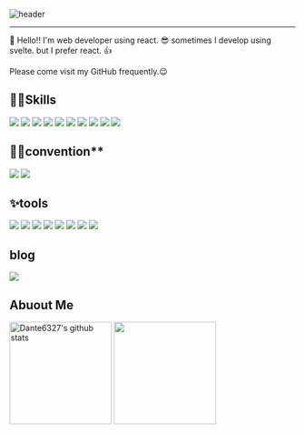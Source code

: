 ![header](https://capsule-render.vercel.app/api?type=rounded&color=auto&height=200&section=header&text=Welcome%20to%20my%20repository%20👋&fontSize=40)

---

🙌 Hello!!
I'm web developer using react. 😎
sometimes I develop using svelte. but I prefer react. 👍


Please come visit my GitHub frequently.😉

## 🐱‍🐉Skills

<img src="https://img.shields.io/badge/html5-E34F26?style=flat-square&logo=html5&logoColor=white"/> <img src="https://img.shields.io/badge/css3-1572B6?style=flat-square&logo=css3&logoColor=white"/> <img src="https://img.shields.io/badge/tailwindcss-06B6D4?style=flat-square&logo=tailwindcss&logoColor=white"/> <img src="https://img.shields.io/badge/sass-CC6699?style=flat-square&logo=sass&logoColor=white"/> <img src="https://img.shields.io/badge/styledcomponents-DB7093?style=flat-square&logo=styledcomponents&logoColor=white"/> <img src="https://img.shields.io/badge/javascript-F7DF1E?style=flat-square&logo=javascript&logoColor=white"/> 
<img src="https://img.shields.io/badge/React-61DAFB?style=flat-square&logo=react&logoColor=white"/> <img src="https://img.shields.io/badge/reactrouter-CA4245?style=flat-square&logo=reactrouter&logoColor=white"/> <img src="https://img.shields.io/badge/redux-764ABC?style=flat-square&logo=redux&logoColor=white"/> <img src="https://img.shields.io/badge/svelte-FF3E00?style=flat-square&logo=svelte&logoColor=white"/>

## 🐱‍👤convention**

<img src="https://img.shields.io/badge/prettier-F7B93E?style=flat-square&logo=prettier&logoColor=white"/> <img src="https://img.shields.io/badge/eslint-4B32C3?style=flat-square&logo=eslint&logoColor=white"/>

## ✨tools

<img src="https://img.shields.io/badge/git-F05032?style=flat-square&logo=git&logoColor=white"/> <img src="https://img.shields.io/badge/github-181717?style=flat-square&logo=github&logoColor=white"/> <img src="https://img.shields.io/badge/Jira-0052CC?style=flat-square&logo=Jira&logoColor=white"/> <img src="https://img.shields.io/badge/bitbucket-0052CC?style=flat-square&logo=bitbucket&logoColor=white"/> <img src="https://img.shields.io/badge/trello-0052CC?style=flat-square&logo=trello&logoColor=white"/> <img src="https://img.shields.io/badge/notion-000000?style=flat-square&logo=notion&logoColor=white"/> <img src="https://img.shields.io/badge/slack-4A154B?style=flat-square&logo=slack&logoColor=white"/> <img src="https://img.shields.io/badge/visualstudiocode-007ACC?style=flat-square&logo=visualstudiocode&logoColor=white"/>

## blog

<a href="https://velog.io/@jin_jin_dev"><img src="https://img.shields.io/badge/velog-20C997?style=flat-square&logo=velog&logoColor=white"/></a>

## Abuout Me

<a href="https://github.com/Dante6327"><img align="center" style="height:180px" src="https://github-readme-stats.vercel.app/api?username=Dante6327&theme=material-palenight&show_icons=true&include_all_commits=true&hide_border=true" alt="Dante6327's github stats" /></a>
<a href="https://github.com/Dante6327"><img align="center" style="height:180px" src="https://github-readme-stats.vercel.app/api/top-langs/?username=Dante6327&theme=material-palenight&layout=compact&hide_border=true" /></a>



<!--
**Dante6327/Dante6327** is a ✨ _special_ ✨ repository because its `README.md` (this file) appears on your GitHub profile.

Here are some ideas to get you started:

- 🔭 I’m currently working on ...
- 🌱 I’m currently learning ...
- 👯 I’m looking to collaborate on ...
- 🤔 I’m looking for help with ...
- 💬 Ask me about ...
- 📫 How to reach me: ...
- 😄 Pronouns: ...
- ⚡ Fun fact: ...
-->
